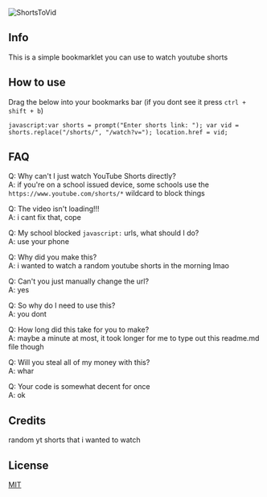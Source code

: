 ![ShortsToVid](https://socialify.git.ci/FireStreaker2/ShortsToVid/image?description=1&font=Jost&forks=1&issues=1&logo=https%3A%2F%2Fth.bing.com%2Fth%2Fid%2FR.8729bfa9985e5defccf070436a056253%3Frik%3DPDK%252bDNqM3lS0lg%26pid%3DImgRaw%26r%3D0&name=1&owner=1&pattern=Brick%20Wall&pulls=1&stargazers=1&theme=Dark)

## Info
This is a simple bookmarklet you can use to watch youtube shorts

## How to use
Drag the below into your bookmarks bar (if you dont see it press ``ctrl + shift + b``)    
```
javascript:var shorts = prompt("Enter shorts link: "); var vid = shorts.replace("/shorts/", "/watch?v="); location.href = vid;
```
## FAQ
Q: Why can't I just watch YouTube Shorts directly?    
A: if you're on a school issued device, some schools use the ``https://www.youtube.com/shorts/*`` wildcard to block things     

Q: The video isn't loading!!!    
A: i cant fix that, cope    

Q: My school blocked ``javascript:`` urls, what should I do?    
A: use your phone     

Q: Why did you make this?    
A: i wanted to watch a random youtube shorts in the morning lmao    

Q: Can't you just manually change the url?    
A: yes    

Q: So why do I need to use this?    
A: you dont     

Q: How long did this take for you to make?    
A: maybe a minute at most, it took longer for me to type out this readme.md file though    

Q: Will you steal all of my money with this?    
A: whar     

Q: Your code is somewhat decent for once    
A: ok    

## Credits
random yt shorts that i wanted to watch

## License
<a href="https://github.com/FireStreaker2/ShortsToVid/blob/main/LICENSE">MIT</a>
